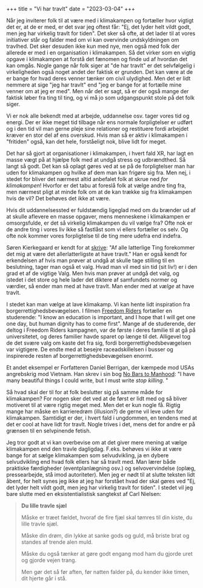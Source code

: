 +++
title = "Vi har travlt"
date = "2023-03-04"
+++

Når jeg inviterer folk til at være med i klimakampen og fortæller hvor vigtigt det er, at de er med, er det svar jeg oftest får: "Ej, det lyder helt vildt godt, men jeg har virkelig travlt for tiden". Det sker så ofte, at det lader til at vores initiativer står og falder med om vi kan overvinde undskyldningen om travlhed. Det sker desuden ikke kun med nye, men også med folk der allerede er med i en organisation i klimakampen. Så det virker som en vigtig opgave i klimakampen at forstå det fænomen og finde ud af hvordan det kan omgås.
Nogle gange når folk siger at "de har travlt" er det selvfølgelig i virkeligheden også noget andet der faktisk er grunden. Det kan være at de er bange for hvad deres venner tænker om civil ulydighed. Men det er lidt nemmere at sige "jeg har travlt" end "jeg er bange for at fortælle mine venner om at jeg er med". Men når det er sagt, så er der også mange der faktisk løber fra ting til ting, og vi må jo som udgangspunkt stole på det folk siger.

Vi er nok alle bekendt med at arbejde, uddannelse osv. tager vores tid og energi. Der er ikke meget tid tilbage når ens normale forpligtelser er udført og i den tid vil man gerne pleje sine relationer og restituere fordi arbejdet kræver en stor del af ens overskud. Hvis man så er aktiv i klimakampen i "fritiden" også, kan det hele, forståeligt nok, blive lidt for meget.

Det har så gjort at organisationer i klimakampen, i hvert fald XR, har lagt en masse vægt på at hjælpe folk med at undgå stress og udbrændthed. Så langt så godt. Det kan så oplagt gøres ved at se på de forpligtelser man har uden for klimakampen og hvilke af dem man kan frigøre sig fra. Men nej, i stedet for bliver det nærmest altid anbefalet folk at skrue ned *for klimakampen*! Hvorfor er det tabu at foreslå folk at vælge andre ting fra, men nærmest pligt at minde folk om at de kan trække sig fra klimakampen hvis de vil? Det behøves det ikke at være.

Hvis dit uddannelsessted er fuldstændig ligeglad med om du brænder ud af at skulle aflevere en masse opgaver, mens menneskene i klimakampen er omsorgsfulde, er det så virkelig klimakampen du vil vælge fra? Ofte nok er de andre ting i vores liv ikke så fastlåst som vi ellers fortæller os selv. Og ofte nok kommer vores forpligtelse til de ting mere udefra end indefra.

Søren Kierkegaard er kendt for at [skrive](https://teol.ku.dk/skc/om-soeren-kierkegaard/soeren-kierkegaard-citater/): "Af alle latterlige Ting forekommer det mig at være det allerlatterligste at have travlt." Han er også kendt for erkendelsen af hvis man prøver at undgå at skulle tage stilling til en beslutning, tager man også et valg. Hvad man vil med sin tid (sit liv!) er i den grad et af de vigtige Valg. Men hvis man prøver at undgå det valg, og istedet i det store og hele lader det diktere af samfundets normer og værdier, så ender man med at have travlt. Man ender med at *vælge* at have travlt.

I stedet kan man vælge at lave klimakamp. Vi kan hente lidt inspiration fra borgerrettighedsbevægelsen. I filmen [Freedom Riders](https://www.youtube.com/watch?v=srIcN1Eo_y8) fortæller en studerende: "I know an education is important, and I hope that I will get one one day, but human dignity has to come first". Mange af de studerende, der deltog i Freedom Riders kampagnen, var de første i deres familie til at gå på universitetet, og deres familier havde sparet op længe til det. Alligevel tog de det svære valg om kaste det fra sig, fordi borgerrettighedsbevægelsen var vigtigere. De endte med at besejre raceadskillelsen i busser og inspirerede resten af borgerrettighedsbevægelsen enormt.

Et andet eksempel er Forfatteren Daniel Berrigan, der kæmpede mod USAs angrebskrig mod Vietnam. Han skrev i sin bog [No Bars to Manhood](https://wipfandstock.com/9781556354717/no-bars-to-manhood/): "I have many beautiful things I could write, but I must write *stop killing*. "

Så hvad skal der til for at folk beslutter sig på samme måde for klimakampen? For nogen sker det ved at de først er lidt med og så bliver motiveret til at være rigtig meget med. Men det er kun nogle få. Rigtig mange har måske en karrieredrøm (illusion?) de gerne vil leve uden for klimakampen. Samtidigt er der, i hvert fald i ungdommen, en tendens med at det er cool at have lidt for travlt. Nogle trives i det, mens det for andre er på grænsen til en selvpinende fetish.

Jeg tror godt at vi kan overbevise om at det giver mere mening at vælge klimakampen end den travle dagligdag. F.eks. behøves vi ikke at være bange for at sælge klimakampen som selvudvikling, ja en dybere selvudvikling end hvad folk ellers har så travlt med. Man lærer både praktiske færdigheder (eventplanlægning osv.) og selvovervindelse (oplæg, pressearbejde, stå imod autoriteter). Men jeg er nødt til at slutte teksten lidt åbent, for helt synes jeg ikke at jeg har forstået hvad der skal gøres ved "Ej, det lyder helt vildt godt, men jeg har virkelig travlt for tiden". I stedet vil jeg bare slutte med en eksistentialistisk sangtekst af Carl Nielsen:

> **Du lille travle sjæl**
> 
> Måske er træet fældet,
> hvoraf de fire fjæl
> skal tømres til din kiste,
> du lille travle sjæl.
>
> Måske din drøm, din lykke
> at sanke gods og guld,
> må briste brat og standes
> af trende alen muld.
>
> Måske du også tænker
> at gøre godt engang
> mod ham du gjorde uret
> og gjorde vejen trang.
> 
> Men gør det så før aften, 
> før natten falder på,
> du kender ikke timen,
> dit hjerte går i stå.